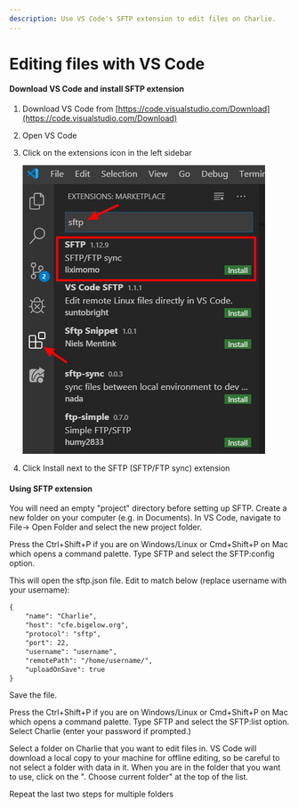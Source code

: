 ```yaml
---
description: Use VS Code's SFTP extension to edit files on Charlie.
---
```


# Editing files with VS Code

#### Download VS Code and install SFTP extension

1. Download VS Code from [https://code.visualstudio.com/Download](https://code.visualstudio.com/Download)
2. Open VS Code
3. Click on the extensions icon in the left sidebar

   ![](../.gitbook/assets/search-extension-1.png)

4. Click Install next to the SFTP \(SFTP/FTP sync\) extension

#### Using SFTP extension

You will need an empty "project" directory before setting up SFTP. Create a new folder on your computer \(e.g. in Documents\). In VS Code, navigate to File-&gt; Open Folder and select the new project folder.

Press the Ctrl+Shift+P if you are on Windows/Linux or Cmd+Shift+P on Mac which opens a command palette. Type SFTP and select the SFTP:config option.

This will open the sftp.json file. Edit to match below \(replace username with your username\):

```text
{
    "name": "Charlie",
    "host": "cfe.bigelow.org",
    "protocol": "sftp",
    "port": 22,
    "username": "username",
    "remotePath": "/home/username/",
    "uploadOnSave": true
}
```

Save the file.

Press the Ctrl+Shift+P if you are on Windows/Linux or Cmd+Shift+P on Mac which opens a command palette. Type SFTP and select the SFTP:list option. Select Charlie \(enter your password if prompted.\) 

Select a folder on Charlie that you want to edit files in. VS Code will download a local copy to your machine for offline editing, so be careful to not select a folder with data in it. When you are in the folder that you want to use, click on the ". Choose current folder" at the top of the list.

Repeat the last two steps for multiple folders 





